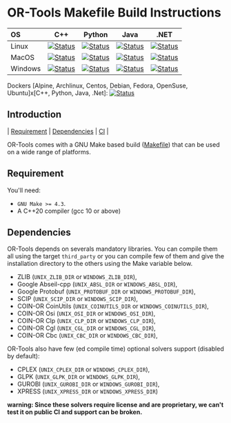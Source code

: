 # OR-Tools Makefile Build Instructions
| OS       | C++   | Python   | Java   | .NET   |
|:-------- | :---: | :------: | :----: | :----: |
| Linux    | [![Status][linux_cpp_svg]][linux_cpp_link] | [![Status][linux_python_svg]][linux_python_link] | [![Status][linux_java_svg]][linux_java_link] | [![Status][linux_dotnet_svg]][linux_dotnet_link] |
| MacOS    | [![Status][macos_cpp_svg]][macos_cpp_link] | [![Status][macos_python_svg]][macos_python_link] | [![Status][macos_java_svg]][macos_java_link] | [![Status][macos_dotnet_svg]][macos_dotnet_link] |
| Windows  | [![Status][windows_cpp_svg]][windows_cpp_link] | [![Status][windows_python_svg]][windows_python_link] | [![Status][windows_java_svg]][windows_java_link] | [![Status][windows_dotnet_svg]][windows_dotnet_link] |

[linux_cpp_svg]: https://github.com/google/or-tools/actions/workflows/make_linux_cpp.yml/badge.svg?branch=main
[linux_cpp_link]: https://github.com/google/or-tools/actions/workflows/make_linux_cpp.yml
[linux_python_svg]: https://github.com/google/or-tools/actions/workflows/make_linux_python.yml/badge.svg?branch=main
[linux_python_link]: https://github.com/google/or-tools/actions/workflows/make_linux_python.yml
[linux_java_svg]: https://github.com/google/or-tools/actions/workflows/make_linux_java.yml/badge.svg?branch=main
[linux_java_link]: https://github.com/google/or-tools/actions/workflows/make_linux_java.yml
[linux_dotnet_svg]: https://github.com/google/or-tools/actions/workflows/make_linux_dotnet.yml/badge.svg?branch=main
[linux_dotnet_link]: https://github.com/google/or-tools/actions/workflows/make_linux_dotnet.yml

[macos_cpp_svg]: https://github.com/google/or-tools/actions/workflows/make_macos_cpp.yml/badge.svg?branch=main
[macos_cpp_link]: https://github.com/google/or-tools/actions/workflows/make_macos_cpp.yml
[macos_python_svg]: https://github.com/google/or-tools/actions/workflows/make_macos_python.yml/badge.svg?branch=main
[macos_python_link]: https://github.com/google/or-tools/actions/workflows/make_macos_python.yml
[macos_java_svg]: https://github.com/google/or-tools/actions/workflows/make_macos_java.yml/badge.svg?branch=main
[macos_java_link]: https://github.com/google/or-tools/actions/workflows/make_macos_java.yml
[macos_dotnet_svg]: https://github.com/google/or-tools/actions/workflows/make_macos_dotnet.yml/badge.svg?branch=main
[macos_dotnet_link]: https://github.com/google/or-tools/actions/workflows/make_macos_dotnet.yml

[windows_cpp_svg]: https://github.com/google/or-tools/actions/workflows/make_windows_cpp.yml/badge.svg?branch=main
[windows_cpp_link]: https://github.com/google/or-tools/actions/workflows/make_windows_cpp.yml
[windows_python_svg]: https://github.com/google/or-tools/actions/workflows/make_windows_python.yml/badge.svg?branch=main
[windows_python_link]: https://github.com/google/or-tools/actions/workflows/make_windows_python.yml
[windows_java_svg]: https://github.com/google/or-tools/actions/workflows/make_windows_java.yml/badge.svg?branch=main
[windows_java_link]: https://github.com/google/or-tools/actions/workflows/make_windows_java.yml
[windows_dotnet_svg]: https://github.com/google/or-tools/actions/workflows/make_windows_dotnet.yml/badge.svg?branch=main
[windows_dotnet_link]: https://github.com/google/or-tools/actions/workflows/make_windows_dotnet.yml

Dockers [Alpine, Archlinux, Centos, Debian, Fedora, OpenSuse, Ubuntu]x[C++,
Python, Java, .Net]: [![Status][docker_svg]][docker_link]

[docker_svg]: https://github.com/google/or-tools/actions/workflows/make_docker.yml/badge.svg?branch=main
[docker_link]: https://github.com/google/or-tools/actions/workflows/make_docker.yml

## Introduction
<nav for="make"> |
<a href="#requirement">Requirement</a> |
<a href="#dependencies">Dependencies</a> |
<a href="docs/ci.md">CI</a> |
</nav>

OR-Tools comes with a GNU Make based build ([Makefile](../Makefile)) that can be
used on a wide range of platforms.

## Requirement
You'll need:

* `GNU Make >= 4.3`.
* A C++20 compiler (gcc 10 or above)

## Dependencies

OR-Tools depends on severals mandatory libraries. You can compile them all using
the target `third_party` or you can compile few of them and give the
installation directory to the others using the Make variable below.

* ZLIB (`UNIX_ZLIB_DIR` or `WINDOWS_ZLIB_DIR`),
* Google Abseil-cpp (`UNIX_ABSL_DIR` or `WINDOWS_ABSL_DIR`),
* Google Protobuf (`UNIX_PROTOBUF_DIR` or `WINDOWS_PROTOBUF_DIR`),
* SCIP (`UNIX_SCIP_DIR` or `WINDOWS_SCIP_DIR`),
* COIN-OR CoinUtils (`UNIX_COINUTILS_DIR` or `WINDOWS_COINUTILS_DIR`),
* COIN-OR Osi (`UNIX_OSI_DIR` or `WINDOWS_OSI_DIR`),
* COIN-OR Clp (`UNIX_CLP_DIR` or `WINDOWS_CLP_DIR`),
* COIN-OR Cgl (`UNIX_CGL_DIR` or `WINDOWS_CGL_DIR`),
* COIN-OR Cbc (`UNIX_CBC_DIR` or `WINDOWS_CBC_DIR`),

OR-Tools also have few (ed compile time) optional solvers support (disabled by
default):

* CPLEX (`UNIX_CPLEX_DIR` or `WINDOWS_CPLEX_DIR`),
* GLPK (`UNIX_GLPK_DIR` or `WINDOWS_GLPK_DIR`),
* GUROBI (`UNIX_GUROBI_DIR` or `WINDOWS_GUROBI_DIR`),
* XPRESS (`UNIX_XPRESS_DIR` or `WINDOWS_XPRESS_DIR`)

**warning: Since these solvers require license and are proprietary, we can't
test it on public CI and support can be broken.**
